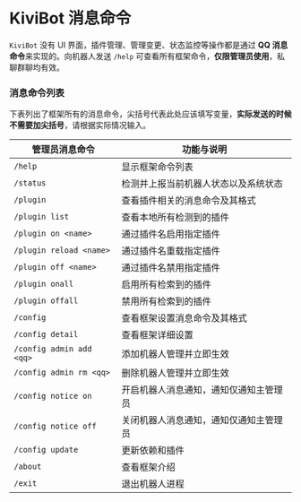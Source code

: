 # KiviBot 消息命令

`KiviBot` 没有 UI 界面，插件管理、管理变更、状态监控等操作都是通过 **QQ 消息命令**来实现的。向机器人发送 `/help` 可查看所有框架命令，**仅限管理员使用**，私聊群聊均有效。

### 消息命令列表

下表列出了框架所有的消息命令，尖括号代表此处应该填写变量，**实际发送的时候不需要加尖括号**，请根据实际情况输入。

| 管理员消息命令           | 功能与说明                             |
| ------------------------ | -------------------------------------- |
| `/help`                  | 显示框架命令列表                       |
| `/status`                | 检测并上报当前机器人状态以及系统状态   |
| `/plugin`                | 查看插件相关的消息命令及其格式         |
| `/plugin list`           | 查看本地所有检测到的插件               |
| `/plugin on <name>`      | 通过插件名启用指定插件                 |
| `/plugin reload <name>`  | 通过插件名重载指定插件                 |
| `/plugin off <name>`     | 通过插件名禁用指定插件                 |
| `/plugin onall`          | 启用所有检索到的插件                   |
| `/plugin offall`         | 禁用所有检索到的插件                   |
| `/config`                | 查看框架设置消息命令及其格式           |
| `/config detail`         | 查看框架详细设置                       |
| `/config admin add <qq>` | 添加机器人管理并立即生效               |
| `/config admin rm <qq>`  | 删除机器人管理并立即生效               |
| `/config notice on`      | 开启机器人消息通知，通知仅通知主管理员 |
| `/config notice off`     | 关闭机器人消息通知，通知仅通知主管理员 |
| `/config update`         | 更新依赖和插件                         |
| `/about`                 | 查看框架介绍                           |
| `/exit`                  | 退出机器人进程                         |
